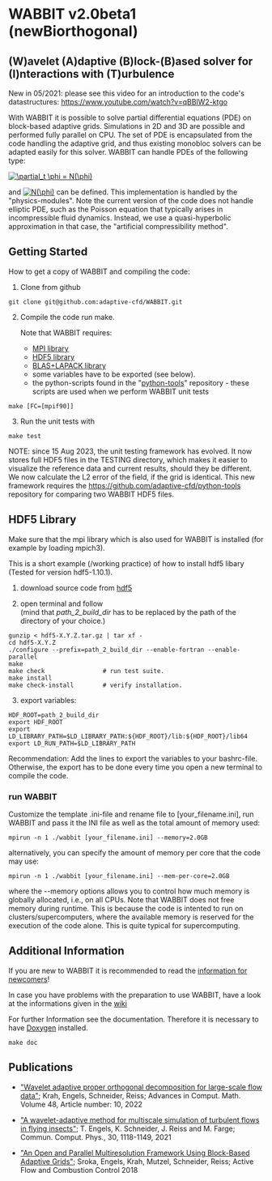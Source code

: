 # WABBIT v2.0beta1 (newBiorthogonal)
## (W)avelet (A)daptive (B)lock-(B)ased solver for (I)nteractions with (T)urbulence

New in 05/2021: please see this video for an introduction to the code's datastructures: https://www.youtube.com/watch?v=qBBIW2-ktgo

With WABBIT it is possible to solve partial differential equations (PDE) on block-based adaptive grids. Simulations in 2D and 3D are possible and performed fully parallel on CPU. The set of PDE is encapsulated from the code handling the adaptive grid, and thus existing monobloc solvers can be adapted easily for this solver. WABBIT can handle PDEs of the following type:

<a href="http://www.codecogs.com/eqnedit.php?latex=\partial_t&space;\phi&space;=&space;N(\phi)" target="_blank"><img src="http://latex.codecogs.com/gif.latex?\partial_t&space;\phi&space;=&space;N(\phi)" title="\partial_t \phi = N(\phi)" /></a>

and <a href="http://www.codecogs.com/eqnedit.php?latex=N(\phi)" target="_blank"><img src="http://latex.codecogs.com/gif.latex?N(\phi)" title="N(\phi)" /></a> can be defined. This implementation is handled by the "physics-modules". Note the current version of the code does not handle elliptic PDE, such as the Poisson equation that typically arises in incompressible fluid dynamics. Instead, we use a quasi-hyperbolic approximation in that case, the "artificial compressibility method".


## Getting Started
How to get a copy of WABBIT and compiling the code:

1. Clone from github

```
git clone git@github.com:adaptive-cfd/WABBIT.git
```

2. Compile the code run make.

     Note that WABBIT requires:

     + [MPI library](https://www.open-mpi.org/)
     + [HDF5 library](https://www.hdfgroup.org/downloads/hdf5/source-code/ "HDF5 Source Code")
     + [BLAS+LAPACK library](http://ab-initio.mit.edu/wiki/index.php/Template:Installing_BLAS_and_LAPACK)
     + some variables have to be exported (see below).
     + the python-scripts found in the "[python-tools](https://github.com/adaptive-cfd/python-tools)" repository - these scripts are used when we perform WABBIT unit tests

```
make [FC=[mpif90]]
```

3. Run the unit tests with

```
make test
```

NOTE: since 15 Aug 2023, the unit testing framework has evolved. It now stores full HDF5 files in the TESTING directory, which makes it easier to visualize the reference data and current results, should they be different. We now calculate the L2 error of the field, if the grid is identical. This new framework requires the https://github.com/adaptive-cfd/python-tools repository for comparing two WABBIT HDF5 files. 


## HDF5 Library

Make sure that the mpi library which is also used for WABBIT is installed (for example by loading mpich3).

This is a short example (/working practice) of how to install hdf5 libary (Tested for version hdf5-1.10.1).

1. download source code from [hdf5](https://www.hdfgroup.org/downloads/hdf5/source-code/ "HDF5 Source Code")

2. open terminal and follow  
  (mind that *path_2_build_dir* has to be replaced by the path of the directory of your choice.)

```
gunzip < hdf5-X.Y.Z.tar.gz | tar xf -
cd hdf5-X.Y.Z
./configure --prefix=path_2_build_dir --enable-fortran --enable-parallel
make
make check                # run test suite.
make install
make check-install        # verify installation.
```

3. export variables:

```
HDF_ROOT=path_2_build_dir
export HDF_ROOT
export LD_LIBRARY_PATH=$LD_LIBRARY_PATH:${HDF_ROOT}/lib:${HDF_ROOT}/lib64
export LD_RUN_PATH=$LD_LIBRARY_PATH
```
   Recommendation: Add the lines to export the variables to your bashrc-file. Otherwise, the export has to be done every time you open a new terminal to compile the code.

### run WABBIT

Customize the template .ini-file and rename file to [your_filename.ini], run WABBIT and pass it the INI file as well as the total amount of memory used:

```
mpirun -n 1 ./wabbit [your_filename.ini] --memory=2.0GB
```

alternatively, you can specify the amount of memory per core that the code may use:

```
mpirun -n 1 ./wabbit [your_filename.ini] --mem-per-core=2.0GB
```

where the --memory options allows you to control how much memory is globally allocated, i.e., on all CPUs. Note that WABBIT does not free memory during runtime. This is because the code is intented to run on clusters/supercomputers, where the available memory is reserved for the execution of the code alone. This is quite typical for supercomputing.

## Additional Information
If you are new to WABBIT it is recommended to read the [information for newcomers](https://github.com/adaptive-cfd/WABBIT/issues?q=is%3Aissue+is%3Aopen+label%3A%22for+the+newcomers%22 "newcomer issues")!

In case you have problems with the preparation to use WABBIT, have a look at the informations given in the  [wiki](https://github.com/adaptive-cfd/WABBIT/wiki "additional information for WABBIT on fedora/ubuntu")

For further Information see the documentation. Therefore it is necessary to have [Doxygen](http://www.stack.nl/~dimitri/doxygen/ "Doxygen") installed.

```
make doc
```

## Publications

* ["Wavelet adaptive proper orthogonal decomposition for large-scale flow data"](https://link.springer.com/article/10.1007/s10444-021-09922-2 "Krah2022"); Krah, Engels, Schneider, Reiss; Advances in Comput. Math. Volume 48, Article number: 10, 2022

* ["A wavelet-adaptive method for multiscale simulation of turbulent flows in flying insects"](https://arxiv.org/abs/1912.05371 "Engels2021"); T. Engels, K. Schneider, J. Reiss and M. Farge; Commun. Comput. Phys., 30, 1118-1149, 2021

* ["An Open and Parallel Multiresolution Framework Using Block-Based Adaptive Grids"](https://link.springer.com/chapter/10.1007%2F978-3-319-98177-2_19 "Sroka2018"); Sroka, Engels, Krah, Mutzel, Schneider, Reiss; Active Flow and Combustion Control 2018
